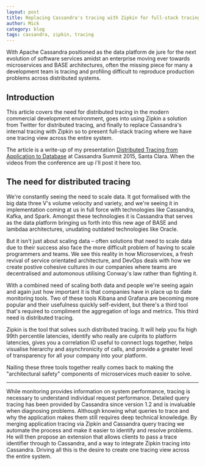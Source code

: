 ```yaml
---
layout: post
title: Replacing Cassandra's tracing with Zipkin for full-stack tracing 
author: Mick
category: blog
tags: cassandra, zipkin, tracing
---
```


With Apache Cassandra positioned as the data platform de jure for the next evolution of software services amidst an enterprise moving ever towards microservices and BASE architectures, often the missing piece for many a development team is tracing and profiling difficult to reproduce production problems across distributed systems. 

## Introduction
This article covers the need for distributed tracing in the modern commercial development environment, goes into using Zipkin a solution from Twitter for distributed tracing, and finally to replace Cassandra's internal tracing with Zipkin so to present full-stack tracing where we have one tracing view across the entire system. 

The article is a write-up of my presentation [Distributed Tracing from Application to Database](http://cassandrasummit-datastax.com/agenda/distributed-tracing-from-application-to-database/) at Cassandra Summit 2015, Santa Clara. When the videos from the conference are up i'll post it here too.

## The need for distributed tracing

We're constantly seeing the need to scale data. It got formalised with the big data three V's volume velocity and variety, and we're seeing it in implementation coming at us in full force with technologies like Cassandra, Kafka, and Spark. Amongst these technologies it is Cassandra that serves as the data platform bringing us forth into this new age of BASE and lambdaa architectures, unudating outdated technologies like Oracle.

But it isn't just about scaling data – often solutions that need to scale data due to their success also face the more difficult problem of having to scale programmers and teams. We see this reality in how Microservices, a fresh revival of service orientated architecture, and DevOps deals with how we create postive cohesive cultures in our companies where teams are decentralised and automonous utilising Conway's law rather than fighting it.

With a combined need of scaling both data and people we're seeing again and again just how important it is that companies have in place up to date monitoring tools. Two of these tools Kibana and Grafana are becoming more popular and their usefulness quickly self-evident, but there's a third tool that's required to compliment the aggregation of logs and metrics. This third need is distributed tracing.

Zipkin is the tool that solves such distributed tracing. It will help you fix high 99th percentile latencies, identify who really are culprits to platform latencies, gives you a correlation ID useful to connect logs together, helps visualise hierarchy and asynchronicity of calls, and provide a greater level of transparency for all your company into your platform.

Nailing these three tools together really comes back to making the "architectural safety" components of microservices much easier to solve.


---
While monitoring provides information on system performance, tracing is necessary to understand individual request performance. Detailed query tracing has been provided by Cassandra since version 1.2 and is invaluable when diagnosing problems. Although knowing what queries to trace and why the application makes them still requires deep technical knowledge. By merging application tracing via Zipkin and Cassandra query tracing we automate the process and make it easier to identify and resolve problems. He will then propose an extension that allows clients to pass a trace identifier through to Cassandra, and a way to integrate Zipkin tracing into Cassandra. Driving all this is the desire to create one tracing view across the entire system. 
